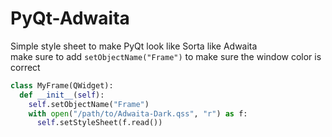 # PyQt-Adwaita

Simple style sheet to make PyQt look like Sorta like Adwaita<br>
make sure to add ``setObjectName("Frame")`` to make sure the window color is correct
```python
class MyFrame(QWidget):
  def __init__(self):
    self.setObjectName("Frame")
    with open("/path/to/Adwaita-Dark.qss", "r") as f:
      self.setStyleSheet(f.read())
```
